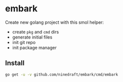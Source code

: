 # embark

Create new golang project with this smol helper:
- create `pkg` and `cmd` dirs
- generate initial files
- init git repo
- init package manager

## Install

```bash
go get -u -v github.com/ninedraft/embark/cmd/embark
```
